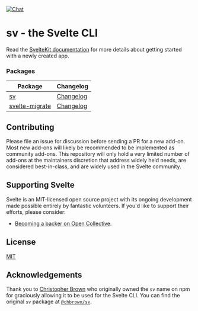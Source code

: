 [![Chat](https://img.shields.io/discord/457912077277855764?label=chat&logo=discord)](https://svelte.dev/chat)

# sv - the Svelte CLI

Read the [SvelteKit documentation](https://svelte.dev/docs/kit) for more details about getting started with a newly created app.

### Packages

| Package                            | Changelog                                  |
| ---------------------------------- | ------------------------------------------ |
| [sv](packages/cli)                 | [Changelog](packages/cli/CHANGELOG.md)     |
| [svelte-migrate](packages/migrate) | [Changelog](packages/migrate/CHANGELOG.md) |

## Contributing

Please file an issue for discussion before sending a PR for a new add-on. Most new add-ons will likely be recommended to be implemented as community add-ons. This repository will only hold a very limited number of add-ons at the maintainers discretion that address widely held needs, are considered best-in-class, and are widely used in the Svelte community.

## Supporting Svelte

Svelte is an MIT-licensed open source project with its ongoing development made possible entirely by fantastic volunteers. If you'd like to support their efforts, please consider:

- [Becoming a backer on Open Collective](https://opencollective.com/svelte).

## License

[MIT](https://github.com/sveltejs/kit/blob/main/LICENSE)

## Acknowledgements

Thank you to [Christopher Brown](https://github.com/chbrown) who originally owned the `sv` name on npm for graciously allowing it to be used for the Svelte CLI. You can find the original `sv` package at [`@chbrown/sv`](https://www.npmjs.com/package/@chbrown/sv).
